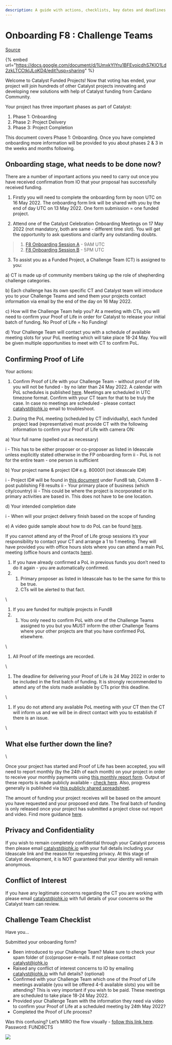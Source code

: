 ```yaml
---
description: A guide with actions, checklists, key dates and deadlines
---
```


# Onboarding F8 : Challenge Teams

[Source ](https://docs.google.com/document/d/1UmxkYlYru1BFEvoicdhS7KIO1Ld2zkLTCCtklJLoKD4/edit?usp=sharing)

{% embed url="https://docs.google.com/document/d/1UmxkYlYru1BFEvoicdhS7KIO1Ld2zkLTCCtklJLoKD4/edit?usp=sharing" %}

Welcome to Catalyst Funded Projects! Now that voting has ended, your project will join hundreds of other Catalyst projects innovating and developing new solutions with help of Catalyst funding from Cardano Community.

Your project has three important phases as part of Catalyst:

1. Phase 1: Onboarding
2. Phase 2: Project Delivery
3. Phase 3: Project Completion

This document covers Phase 1: Onboarding. Once you have completed onboarding more information will be provided to you about phases 2 & 3 in the weeks and months following.

## Onboarding stage, what needs to be done now?

There are a number of important actions you need to carry out once you have received confirmation from IO that your proposal has successfully received funding.

1. Firstly you will need to complete the onboarding form by noon UTC on 16 May 2022. The onboarding form link will be shared with you by the end of day UTC on 13 May 2022. One form submission = one funded project.

2. Attend one of the Catalyst Celebration Onboarding Meetings on 17 May 2022 (not mandatory, both are same - different time slot). You will get the opportunity to ask questions and clarify any outstanding doubts.

> 1. [F8 Onboarding Session A](https://bit.ly/F8-Onboarding-A) - 9AM UTC
> 2. [F8 Onboarding Session B](https://bit.ly/F8-Onboarding-B) - 5PM UTC

3. To assist you as a Funded Project, a Challenge Team (CT) is assigned to you:

a) CT is made up of community members taking up the role of shepherding challenge categories.

b) Each challenge has its own specific CT and Catalyst team will introduce you to your Challenge Teams and send them your projects contact information via email by the end of the day on 16 May 2022.

c) How will the Challenge Team help you? At a meeting with CTs, you will need to confirm your Proof of Life in order for Catalyst to release your initial batch of funding. No Proof of Life = No Funding!

d) Your Challenge Team will contact you with a schedule of available meeting slots for your PoL meeting which will take place 18-24 May. You will be given multiple opportunities to meet with CT to confirm PoL.

## Confirming Proof of Life

Your actions:

1. Confirm Proof of Life with your Challenge Team - without proof of life you will not be funded - by no later than 24 May 2022. A calendar with PoL schedules is published [here](https://docs.google.com/spreadsheets/u/2/d/1bIZHfNYeSJSSpSXfpDG9Ny4f6Gm9aTOexL1DuqJfwgU/edit). Meetings are scheduled in UTC timezone format. Confirm with your CT team for that to be truly the case. In case no meetings are scheduled - please contact [catalyst@iohk.io](mailto:catalyst@iohk.io) email to troubleshoot.

2. During the PoL meeting (scheduled by CT individually), each funded project lead (representative) must provide CT with the following information to confirm your Proof of Life with camera ON:

a) Your full name (spelled out as necessary)

i - This has to be either proposer or co-proposer as listed in Ideascale unless explicitly stated otherwise in the FP onboarding form
ii - PoL is not for the entire team - one person is sufficient

b) Your project name & project ID# e.g. 800001 (not ideascale ID#)

i - Project ID# will be found in [this document](https://bit.ly/FundedProjectsReporting) under Fund8 tab, Column B - post publishing F8 results
ii - Your primary place of business (which city/country)
iii - This could be where the project is incorporated or its primary activities are based in. This does not have to be one location.

d) Your intended completion date

i - When will your project delivery finish based on the scope of funding

e) A video guide sample about how to do PoL can be found [here](https://drive.google.com/drive/u/2/folders/15935ULjwPPHj-Ktzn3Gdai\_MPuK3K3Tb?pli=1).

If you cannot attend any of the Proof of Life group sessions it’s your responsibility to contact your CT and arrange a 1 to 1 meeting. They will have provided you with office hours slots where you can attend a main PoL meeting (office hours and contacts [here](https://docs.google.com/spreadsheets/u/2/d/1bIZHfNYeSJSSpSXfpDG9Ny4f6Gm9aTOexL1DuqJfwgU/edit)).



1. If you have already confirmed a PoL in previous funds you don’t need to do it again - you are automatically confirmed.
2.
   1. Primary proposer as listed in Ideascale has to be the same for this to be true.
   2. CTs will be alerted to that fact.

\\

1. If you are funded for multiple projects in Fund8
2.
   1. You only need to confirm PoL with one of the Challenge Teams assigned to you but you MUST inform the other Challenge Teams where your other projects are that you have confirmed PoL elsewhere.

\\

1. All Proof of life meetings are recorded.

\\

1. The deadline for delivering your Proof of Life is 24 May 2022 in order to be included in the first batch of funding. It is strongly recommended to attend any of the slots made available by CTs prior this deadline.

\\

1. If you do not attend any available PoL meeting with your CT then the CT will inform us and we will be in direct contact with you to establish if there is an issue.

\\

## What else further down the line?

\\

Once your project has started and Proof of Life has been accepted, you will need to report monthly (by the 24th of each month) on your project in order to receive your monthly payments using [this monthly report form](https://bit.ly/CatalystMonthlyReport). Output of these reports is made publicly available - [check here](https://bit.ly/Funded-Projects-Reports). Also, progress generally is published via [this publicly shared spreadsheet](https://bit.ly/FundedProjectsReporting).

The amount of funding your project receives will be based on the amount you have requested and your proposed end date. The final batch of funding is only released once your project has submitted a project close out report and video. Find more guidance [here](https://drive.google.com/drive/folders/1SSW2afDX5w30aTZYF3p7o7rLUep7v0TJ).

## Privacy and Confidentiality

If you wish to remain completely confidential through your Catalyst process then please email [catalyst@iohk.io](mailto:catalyst@iohk.io) with your full details including your Ideascale link and the reason for requesting privacy. At this stage of Catalyst development, it is NOT guaranteed that your identity will remain anonymous.

## Conflict of Interest

If you have any legitimate concerns regarding the CT you are working with please email [catalyst@iohk.io](mailto:catalyst@iohk.io) with full details of your concerns so the Catalyst team can review.

## Challenge Team Checklist
Have you…

Submitted your onboarding form?

* Been introduced to your Challenge Team? Make sure to check your spam folder of (co)proposer e-mails. If not please contact [catalyst@iohk.io](mailto:catalyst@iohk.io)
* Raised any conflict of interest concerns to IO by emailing [catalyst@iohk.io](mailto:catalyst@iohk.io) with full details? (optional)
* Confirmed with your Challenge Team which one of the Proof of Life meetings available (you will be offered 4-6 available slots) you will be attending? This is very important if you wish to be paid. These meetings are scheduled to take place 18-24 May 2022.
* Provided your Challenge Team with the information they need via video to confirm your Proof of Life at a scheduled meeting by 24th May 2022?
* Completed the Proof of Life process?

Was this confusing? Let’s MIRO the flow visually - [follow this link here](https://miro.com/app/board/uXjVO4r7A\_c=/?share\_link\_id=197153595159). Password: FUND8CTS

![](https://lh3.googleusercontent.com/0w5O1OauUg8Z4u3Ezw4gRB7EDZ21WPjNvCFl9NoeKH10AQjv8ws5ACXAz7YfujxxqFDnfOeWQAMu-Ld53dCiValnuPCqlB2sEqsr1H80ZI9Ay0\_EOuBEiaT1S8NbkOHeJfp5u4f1OTCuNcpXMw)
